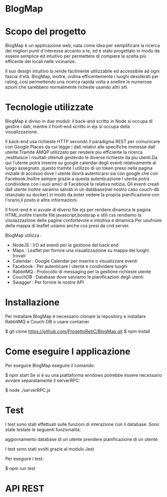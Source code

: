 # BlogMap

# Scopo del progetto
BlogMap è un applicazione web, nata come idea per semplificare la ricerca dei migliori punti d'interesse accanto a te, ed è stato progettato in modo da essere semplice ed intuitivo per permettere di compiere la scelta più efficente dei locali nelle vicinanze.

Il suo design intuitivo lo rende facilmente utilizzabile ed accessibile ad ogni fascia d'età. BlogMap, inoltre, ordina efficentemente i luoghi desiderati per rating, così permettendo una ricerca rapida volta a snellire le numerose azioni che sarebbero normalmente richeste usando altri siti.

# Tecnologie utilizzate
BlogMap è diviso in due moduli: il back-end scritto in Node si occupa di gestire i dati, mentre il front-end scritto in ejs si occupa della visualizzazione.

Il back-end usa richieste HTTP secondo il paradigma REST per comunicare con Google Places da cui legge i dati relativi alle specifiche immesse dall utente.Tramite AMQP utilizzato per rendere piu efficiente la ricerca ,restituisce i risultati ottenuti gestendo le diverse richieste da piu utenti.Da qui l'utente potrà inserire su google calendar degli eventi relativamente al luogo assegnato ,questo tramite l utilizzo di un token preso nella pagina iniziale di accesso dove l utente dovrà autenticarsi sia con google che con Facebook.Inoltre sempre grazie a questa autenticazione l utente potrà condividere con i suoi amici di Facebook la relativa notizia.
Gli eventi creati dall utente inoltre saranno salvati in un database(nel nostro caso couch-db istanziato su docker) in modo da poter vedere la propria pianificazione con l'orario,il posto e altre informazioni.

Il front-end è si avvale di diversi file ejs per rendere dinamica le pagina HTML,inoltre tramite file javascript,bootsrap e stili css rendiamo la visulazzazione delle pagine confortevole e intuitiva e dinamica.Per usufruire della mappa di leaflet usiamo anche css presi da cnd server.

BlogMap utilizza : 
- NodeJS : I/O ad eventi per la gestione del back end 
- Maps : Leaflet per fornire una visualizzazione su mappa dei luoghi trovati 
- Calendar : Google Calendar per inserire o visualizzare eventi 
- Facebook : Per autenticare l utente e condividere luoghi 
- RabbitMQ : Protocollo di messaging per la gestione richieste utente 
- CouchDB : Database dove salviamo le pianificazioni degli utenti 
- Swagger : Per fornire le nostre API 

# Installazione
Per installare BlogMap è necessario clonare la repository e installare RabbitMQ e Couch-DB o usare container

$ git clone https://github.com/ProgettoRetiC/BlogMap.git 
$ npm install 

# Come eseguire l applicazione
Per eseguire BlogMap eseguire il comando:

$ npm start
Se si è su una piattaforma windows potrebbe essere necessario avviare separatamente il serverRPC:

$ node ./serverRPC.js

# Test
I test sono stati effettuati sulle funzioni di interazione con il database. Sono state testate le seguenti funzionalità:

aggiornamento database di un utente
prendere pianificazione di un utente

I test sono stati svolti grazie al modulo Jest

Per eseguire i test:

$ npm run test

# API REST

